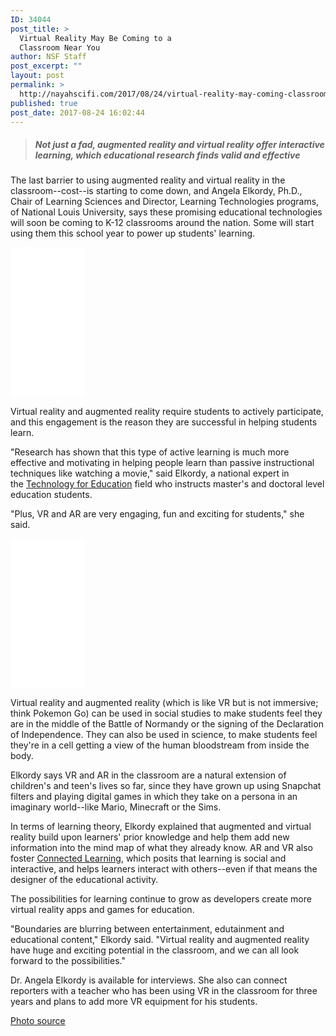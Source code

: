 ```yaml
---
ID: 34044
post_title: >
  Virtual Reality May Be Coming to a
  Classroom Near You
author: NSF Staff
post_excerpt: ""
layout: post
permalink: >
  http://nayahscifi.com/2017/08/24/virtual-reality-may-coming-classroom-near/
published: true
post_date: 2017-08-24 16:02:44
---
```

<blockquote>
<h5 class="article-intro-text quote-lines">Not just a fad, augmented reality and virtual reality offer interactive learning, which educational research finds valid and effective</h5>
</blockquote>
<p class="responsiveNews">The last barrier to using augmented reality and virtual reality in the classroom--cost--is starting to come down, and Angela Elkordy, Ph.D., Chair of Learning Sciences and Director, Learning Technologies programs, of National Louis University, says these promising educational technologies will soon be coming to K-12 classrooms around the nation. Some will start using them this school year to power up students' learning.</p>
<iframe style="width: 120px; height: 240px;" src="//ws-na.amazon-adsystem.com/widgets/q?ServiceVersion=20070822&amp;OneJS=1&amp;Operation=GetAdHtml&amp;MarketPlace=US&amp;source=ss&amp;ref=as_ss_li_til&amp;ad_type=product_link&amp;tracking_id=nayah099-20&amp;marketplace=amazon&amp;region=US&amp;placement=B01LYSKTN2&amp;asins=B01LYSKTN2&amp;linkId=d38aeba59144c0620aad268c17cd544f&amp;show_border=true&amp;link_opens_in_new_window=true" width="300" height="150" frameborder="0" marginwidth="0" marginheight="0" scrolling="no"></iframe>
<p class="responsiveNews">Virtual reality and augmented reality require students to actively participate, and this engagement is the reason they are successful in helping students learn.</p>
<p class="responsiveNews">"Research has shown that this type of active learning is much more effective and motivating in helping people learn than passive instructional techniques like watching a movie," said Elkordy, a national expert in the <a class="trackingLink" href="https://www.nl.edu/academics/faculty/facultyprofiles/e/elkordyangelance/" rel="nofollow">Technology for Education</a> field who instructs master's and doctoral level education students.</p>
<p class="responsiveNews">"Plus, VR and AR are very engaging, fun and exciting for students," she said.</p>
<iframe style="width: 120px; height: 240px;" src="//ws-na.amazon-adsystem.com/widgets/q?ServiceVersion=20070822&amp;OneJS=1&amp;Operation=GetAdHtml&amp;MarketPlace=US&amp;source=ss&amp;ref=as_ss_li_til&amp;ad_type=product_link&amp;tracking_id=nayah099-20&amp;marketplace=amazon&amp;region=US&amp;placement=B01M5JKW3Z&amp;asins=B01M5JKW3Z&amp;linkId=a28b12b43d5c5322d56297e5c576e46f&amp;show_border=true&amp;link_opens_in_new_window=true" width="300" height="150" frameborder="0" marginwidth="0" marginheight="0" scrolling="no"></iframe>
<p class="responsiveNews">Virtual reality and augmented reality (which is like VR but is not immersive; think Pokemon Go) can be used in social studies to make students feel they are in the middle of the Battle of Normandy or the signing of the Declaration of Independence. They can also be used in science, to make students feel they're in a cell getting a view of the human bloodstream from inside the body.</p>
<p class="responsiveNews">Elkordy says VR and AR in the classroom are a natural extension of children's and teen's lives so far, since they have grown up using Snapchat filters and playing digital games in which they take on a persona in an imaginary world--like Mario, Minecraft or the Sims.</p>
<p class="responsiveNews">In terms of learning theory, Elkordy explained that augmented and virtual reality build upon learners' prior knowledge and help them add new information into the mind map of what they already know. AR and VR also foster <a class="trackingLink" href="https://www.nl.edu/academics/faculty/facultyprofiles/e/elkordyangelance/" rel="nofollow">Connected Learning</a>, which posits that learning is social and interactive, and helps learners interact with others--even if that means the designer of the educational activity.</p>
<p class="responsiveNews">The possibilities for learning continue to grow as developers create more virtual reality apps and games for education.</p>
<p class="responsiveNews">"Boundaries are blurring between entertainment, edutainment and educational content," Elkordy said. "Virtual reality and augmented reality have huge and exciting potential in the classroom, and we can all look forward to the possibilities."</p>
<p class="responsiveNews">Dr. Angela Elkordy is available for interviews. She also can connect reporters with a teacher who has been using VR in the classroom for three years and plans to add more VR equipment for his students.</p>
<a href="https://www.roadtovr.com/nvidia-gtc-2016-conference-makes-virtual-reality-a-top-topic-this-april/">Photo source </a>
